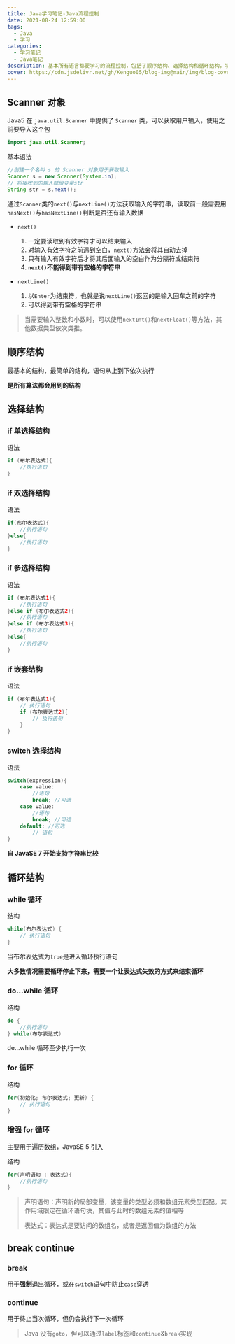 ```yaml
---
title: Java学习笔记-Java流程控制
date: 2021-08-24 12:59:00
tags: 
  - Java
  - 学习
categories:
  - 学习笔记
  - Java笔记
description: 基本所有语言都要学习的流程控制，包括了顺序结构、选择结构和循环结构，学完这个理论上就可以写点简单的程序玩了
cover: https://cdn.jsdelivr.net/gh/Kenguo05/blog-img@main/img/blog-cover/Java.jpg
---
```


## Scanner 对象

Java5 在 `java.util.Scanner` 中提供了 `Scanner` 类，可以获取用户输入，使用之前要导入这个包

```java
import java.util.Scanner;
```

基本语法

```java
//创建一个名叫 s 的 Scanner 对象用于获取输入
Scanner s = new Scanner(System.in);
// 将接收到的输入赋给变量str
String str = s.next();
```

通过`Scanner`类的`next()`与`nextLine()`方法获取输入的字符串，读取前一般需要用`hasNext()`与`hasNextLine()`判断是否还有输入数据

+ `next()`
  1. 一定要读取到有效字符才可以结束输入
  2. 对输入有效字符之前遇到空白，`next()`方法会将其自动去掉
  3. 只有输入有效字符后才将其后面输入的空白作为分隔符或结束符
  4. **`next()`不能得到带有空格的字符串**

+ `nextLine()`
  1. 以`Enter`为结束符，也就是说`nextLine()`返回的是输入回车之前的字符
  2. 可以得到带有空格的字符串

> 当需要输入整数和小数时，可以使用`nextInt()`和`nextFloat()`等方法，其他数据类型依次类推。

## 顺序结构

最基本的结构，最简单的结构，语句从上到下依次执行

**是所有算法都会用到的结构**

## 选择结构

### if 单选择结构

语法

```java
if (布尔表达式){
	//执行语句
}
```

### if 双选择结构

语法

```java
if(布尔表达式){
    //执行语句
}else{
    //执行语句
}
```

### if 多选择结构

语法

```java
if (布尔表达式1){
    //执行语句
}else if (布尔表达式2){
    //执行语句
}else if (布尔表达式3){
    //执行语句
}else{
    //执行语句
}
```

### if 嵌套结构

语法

```java
if (布尔表达式1){
    // 执行语句
    if (布尔表达式2){
        // 执行语句
    }
}
```

### switch 选择结构

语法

```java
switch(expression){
    case value:
        //语句
        break; //可选
    case value:
        //语句
        break; //可选
    default: //可选
        // 语句
}
```

**自 JavaSE 7 开始支持字符串比较**

## 循环结构

### while 循环

结构

```java
while(布尔表达式) {
    // 执行语句
}
```

当布尔表达式为`true`是进入循环执行语句

**大多数情况需要循环停止下来，需要一个让表达式失效的方式来结束循环**

### do...while 循环

结构

```java
do {
    //执行语句
} while(布尔表达式)
```

de...while 循环至少执行一次

### for 循环

结构

```java
for(初始化; 布尔表达式; 更新) {
    // 执行语句
}
```

### 增强 for 循环

主要用于遍历数组，JavaSE 5 引入

结构

```java
for(声明语句 : 表达式){
    //执行语句
}
```

>声明语句：声明新的局部变量，该变量的类型必须和数组元素类型匹配。其作用域限定在循环语句块，其值与此时的数组元素的值相等
>
>表达式：表达式是要访问的数组名，或者是返回值为数组的方法

## break continue

### break

用于**强制**退出循环，或在`switch`语句中防止`case`穿透

### continue

用于终止当次循环，但仍会执行下一次循环

> Java 没有`goto`，但可以通过`label`标签和`continue`&`break`实现

